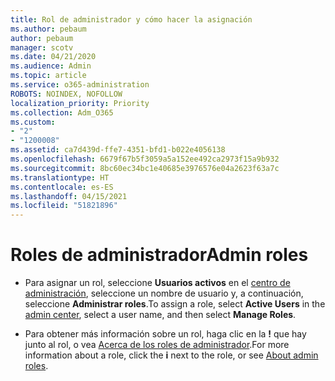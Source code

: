 ```yaml
---
title: Rol de administrador y cómo hacer la asignación
ms.author: pebaum
author: pebaum
manager: scotv
ms.date: 04/21/2020
ms.audience: Admin
ms.topic: article
ms.service: o365-administration
ROBOTS: NOINDEX, NOFOLLOW
localization_priority: Priority
ms.collection: Adm_O365
ms.custom:
- "2"
- "1200008"
ms.assetid: ca7d439d-ffe7-4351-bfd1-b022e4056138
ms.openlocfilehash: 6679f67b5f3059a5a152ee492ca2973f15a9b932
ms.sourcegitcommit: 8bc60ec34bc1e40685e3976576e04a2623f63a7c
ms.translationtype: HT
ms.contentlocale: es-ES
ms.lasthandoff: 04/15/2021
ms.locfileid: "51821896"
---
```

# <a name="admin-roles"></a><span data-ttu-id="1335a-102">Roles de administrador</span><span class="sxs-lookup"><span data-stu-id="1335a-102">Admin roles</span></span>

- <span data-ttu-id="1335a-103">Para asignar un rol, seleccione **Usuarios activos** en el [centro de administración](https://admin.microsoft.com/Adminportal/Home#/users), seleccione un nombre de usuario y, a continuación, seleccione **Administrar roles**.</span><span class="sxs-lookup"><span data-stu-id="1335a-103">To assign a role, select **Active Users** in the [admin center](https://admin.microsoft.com/Adminportal/Home#/users), select a user name, and then select  **Manage Roles**.</span></span>

- <span data-ttu-id="1335a-104">Para obtener más información sobre un rol, haga clic en la **!** que hay junto al rol, o vea [Acerca de los roles de administrador](https://docs.microsoft.com/microsoft-365/admin/add-users/about-admin-roles).</span><span class="sxs-lookup"><span data-stu-id="1335a-104">For more information about a role, click the **i** next to the role, or see [About admin roles](https://docs.microsoft.com/microsoft-365/admin/add-users/about-admin-roles).</span></span>